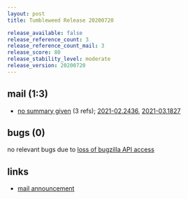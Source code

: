 ```yaml
---
layout: post
title: Tumbleweed Release 20200720

release_available: false
release_reference_count: 3
release_reference_count_mail: 3
release_score: 80
release_stability_level: moderate
release_version: 20200720
---
```


## mail (1:3)

- [no summary given](https://github.com/boombatower/tumbleweed-review/issues/10) (3 refs); [2021-02.2436](https://github.com/boombatower/tumbleweed-review/issues/10), [2021-03.1827](https://github.com/boombatower/tumbleweed-review/issues/10)

## bugs (0)

<!--more-->

no relevant bugs due to [loss of bugzilla API access](https://bugzilla.opensuse.org/show_bug.cgi?id=1157722)



## links

- [mail announcement](https://github.com/boombatower/tumbleweed-review/issues/10)
